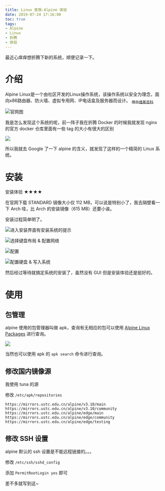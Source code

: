 ```yaml
---
title: Linux 家族:Alpine 体验
date: 2019-07-24 17:16:00
toc: true
tags:
- Alpine
- Linux
- 折腾
- 体验
---
```


最近心痒痒想折腾下新的系统，顺便记录一下。<!--more-->

# 介绍

Alpine Linux是一个由社区开发的Linux操作系统，该操作系统以安全为理念，面向x86路由器、防火墙、虚拟专用网、IP电话盒及服务器而设计。
<sub>摘自[维基百科](https://zh.wikipedia.org/wiki/Alpine_Linux)</sub>

![官网图](https://cdn.6-d.cc/img/20190724001.jpg)

我是怎么发现这个系统的呢，前一阵子我在折腾 Docker 的时候我就发现 nginx 的官方 docker 仓库里面有一些 tag 的大小有很大的区别

![](https://cdn.6-d.cc/img/20190724002.jpg)

所以我就去 Google 了一下 alpine 的含义，就发现了这样的一个精简的 Linux 系统。

# 安装

安装体验 ★★★★

在官网下载 STANDARD 镜像大小仅 112 MB，可以说是特别小了，我去隔壁看一下 Arch 哇，比 Arch 的安装镜像（615 MB）还要小诶。

安装过程简单明了。

![进入安装界面有安装系统的提示](https://cdn.6-d.cc/img/20190724003.jpg)

![选择键盘布局 & 配置网络](https://cdn.6-d.cc/img/20190724004.jpg)

![配置](https://cdn.6-d.cc/img/20190724005.jpg)

![配置硬盘 & 写入系统](https://cdn.6-d.cc/img/20190724006.jpg)

然后经过等待就搞定系统的安装了，虽然没有 GUI 但是安装体验还是挺好的。

# 使用

## 包管理

alpine 使用的包管理器叫做 apk，查询有无相应的包可以使用 [Alpine Linux Packages](https://pkgs.alpinelinux.org/packages) 进行查询。

![](https://cdn.6-d.cc/img/20190724007.jpg)

当然也可以使用 apk 的 `apk search` 命令进行查询。

## 修改国内镜像源

我使用 tuna 的源

修改 `/etc/apk/repositories`

```
https://mirrors.ustc.edu.cn/alpine/v3.10/main
https://mirrors.ustc.edu.cn/alpine/v3.10/community
https://mirrors.ustc.edu.cn/alpine/edge/main
https://mirrors.ustc.edu.cn/alpine/edge/community
https://mirrors.ustc.edu.cn/alpine/edge/testing
```

## 修改 SSH 设置

alpine 默认的 ssh 设置是不能远程链接的。。。

修改 `/etc/ssh/sshd_config`

添加 `PermitRootLogin yes` 即可

差不多就写到这~